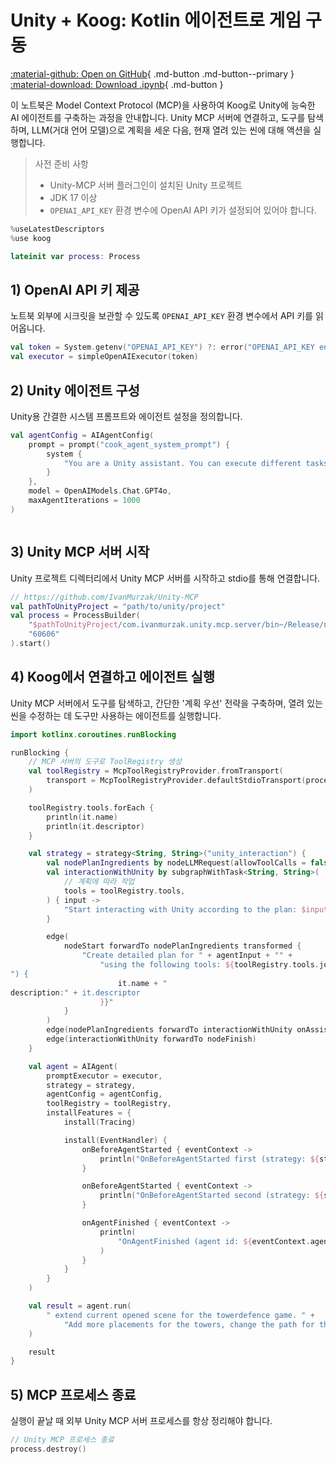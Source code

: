 # Unity + Koog: Kotlin 에이전트로 게임 구동

[:material-github: Open on GitHub](
https://github.com/JetBrains/koog/blob/develop/examples/notebooks/UnityMcp.ipynb
){ .md-button .md-button--primary }
[:material-download: Download .ipynb](
https://raw.githubusercontent.com/JetBrains/koog/develop/examples/notebooks/UnityMcp.ipynb
){ .md-button }

이 노트북은 Model Context Protocol (MCP)을 사용하여 Koog로 Unity에 능숙한 AI 에이전트를 구축하는 과정을 안내합니다. Unity MCP 서버에 연결하고, 도구를 탐색하며, LLM(거대 언어 모델)으로 계획을 세운 다음, 현재 열려 있는 씬에 대해 액션을 실행합니다.

> 사전 준비 사항
> - Unity-MCP 서버 플러그인이 설치된 Unity 프로젝트
> - JDK 17 이상
> - `OPENAI_API_KEY` 환경 변수에 OpenAI API 키가 설정되어 있어야 합니다.

```kotlin
%useLatestDescriptors
%use koog

```

```kotlin
lateinit var process: Process

```

## 1) OpenAI API 키 제공
노트북 외부에 시크릿을 보관할 수 있도록 `OPENAI_API_KEY` 환경 변수에서 API 키를 읽어옵니다.

```kotlin
val token = System.getenv("OPENAI_API_KEY") ?: error("OPENAI_API_KEY environment variable not set")
val executor = simpleOpenAIExecutor(token)
```

## 2) Unity 에이전트 구성
Unity용 간결한 시스템 프롬프트와 에이전트 설정을 정의합니다.

```kotlin
val agentConfig = AIAgentConfig(
    prompt = prompt("cook_agent_system_prompt") {
        system {
            "You are a Unity assistant. You can execute different tasks by interacting with tools from the Unity engine."
        }
    },
    model = OpenAIModels.Chat.GPT4o,
    maxAgentIterations = 1000
)
```

```kotlin

```

## 3) Unity MCP 서버 시작
Unity 프로젝트 디렉터리에서 Unity MCP 서버를 시작하고 stdio를 통해 연결합니다.

```kotlin
// https://github.com/IvanMurzak/Unity-MCP
val pathToUnityProject = "path/to/unity/project"
val process = ProcessBuilder(
    "$pathToUnityProject/com.ivanmurzak.unity.mcp.server/bin~/Release/net9.0/com.IvanMurzak.Unity.MCP.Server",
    "60606"
).start()
```

## 4) Koog에서 연결하고 에이전트 실행
Unity MCP 서버에서 도구를 탐색하고, 간단한 '계획 우선' 전략을 구축하며, 열려 있는 씬을 수정하는 데 도구만 사용하는 에이전트를 실행합니다.

```kotlin
import kotlinx.coroutines.runBlocking

runBlocking {
    // MCP 서버의 도구로 ToolRegistry 생성
    val toolRegistry = McpToolRegistryProvider.fromTransport(
        transport = McpToolRegistryProvider.defaultStdioTransport(process)
    )

    toolRegistry.tools.forEach {
        println(it.name)
        println(it.descriptor)
    }

    val strategy = strategy<String, String>("unity_interaction") {
        val nodePlanIngredients by nodeLLMRequest(allowToolCalls = false)
        val interactionWithUnity by subgraphWithTask<String, String>(
            // 계획에 따라 작업
            tools = toolRegistry.tools,
        ) { input ->
            "Start interacting with Unity according to the plan: $input"
        }

        edge(
            nodeStart forwardTo nodePlanIngredients transformed {
                "Create detailed plan for " + agentInput + "" +
                    "using the following tools: ${toolRegistry.tools.joinToString("
") {
                        it.name + "
description:" + it.descriptor
                    }}"
            }
        )
        edge(nodePlanIngredients forwardTo interactionWithUnity onAssistantMessage { true })
        edge(interactionWithUnity forwardTo nodeFinish)
    }

    val agent = AIAgent(
        promptExecutor = executor,
        strategy = strategy,
        agentConfig = agentConfig,
        toolRegistry = toolRegistry,
        installFeatures = {
            install(Tracing)

            install(EventHandler) {
                onBeforeAgentStarted { eventContext ->
                    println("OnBeforeAgentStarted first (strategy: ${strategy.name})")
                }

                onBeforeAgentStarted { eventContext ->
                    println("OnBeforeAgentStarted second (strategy: ${strategy.name})")
                }

                onAgentFinished { eventContext ->
                    println(
                        "OnAgentFinished (agent id: ${eventContext.agentId}, result: ${eventContext.result})"
                    )
                }
            }
        }
    )

    val result = agent.run(
        " extend current opened scene for the towerdefence game. " +
            "Add more placements for the towers, change the path for the enemies"
    )

    result
}
```

## 5) MCP 프로세스 종료
실행이 끝날 때 외부 Unity MCP 서버 프로세스를 항상 정리해야 합니다.

```kotlin
// Unity MCP 프로세스 종료
process.destroy()